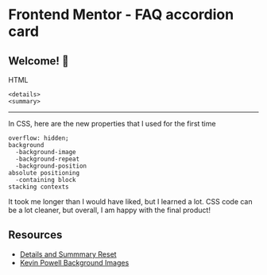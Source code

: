 # Frontend Mentor - FAQ accordion card

## Welcome! 👋

HTML
```
<details>
<summary>
```
---
In CSS, here are the new properties that I used for the first time  

```
overflow: hidden;
background
  -background-image
  -background-repeat
  -background-position
absolute positioning
  -containing block
stacking contexts

```
It took me longer than I would have liked, but I learned a lot. CSS code can be a lot cleaner, but overall, I am happy with the final product!

## Resources
- [Details and Summmary Reset](https://css-tricks.com/two-issues-styling-the-details-element-and-how-to-solve-them/)
- [Kevin Powell Background Images](https://www.youtube.com/watch?v=3T_Jy1CqH9k&ab_channel=KevinPowell)
